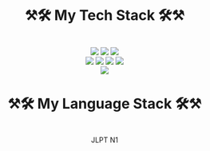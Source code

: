 <div id='title' align='center'> <h1> ⚒🛠 My Tech Stack 🛠⚒ </h1> </div>
<br>
<div align='center'>
<img src="https://img.shields.io/badge/Java-007396?style=flat-square&logo=Java&logoColor=white"/></a>
<img src="https://img.shields.io/badge/C-A8B9CC?style=flat-square&logo=C&logoColor=white"/></a>
<img src="https://img.shields.io/badge/Python-3766AB?style=flat-square&logo=Python&logoColor=white"/></a>
<br>
<img src="https://img.shields.io/badge/JavaScript-F7DF1E?style=flat-square&logo=javascript&logoColor=black"></a>
<img src="https://img.shields.io/badge/json-000000?style=flat-square&logo=JSON&logoColor=white">
<img src="https://img.shields.io/badge/HTML5-E34F26?style=flat-square&logo=HTML5&logoColor=white"/></a>
<img src="https://img.shields.io/badge/CSS3-1572B6?style=flat-square&logo=CSS3&logoColor=white"/></a>
<br>
<img src="https://img.shields.io/badge/Linux-FCC624?style=flat-square&logo=linux&logoColor=black"/></a>

</div>

<div id='title' align='center'> <h1> ⚒🛠 My Language Stack 🛠⚒ </h1> </div>
<br>
<div align='center'>
JLPT N1 
<br>


</div>
